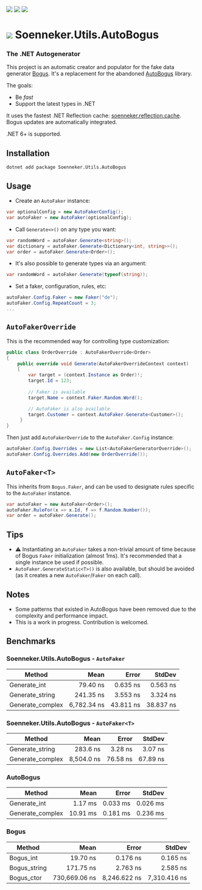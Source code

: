 ﻿[![](https://img.shields.io/nuget/v/soenneker.utils.autobogus.svg?style=for-the-badge)](https://www.nuget.org/packages/soenneker.utils.autobogus/)
[![](https://img.shields.io/github/actions/workflow/status/soenneker/soenneker.utils.autobogus/publish-package.yml?style=for-the-badge)](https://github.com/soenneker/soenneker.utils.autobogus/actions/workflows/publish-package.yml)
[![](https://img.shields.io/nuget/dt/soenneker.utils.autobogus.svg?style=for-the-badge)](https://www.nuget.org/packages/soenneker.utils.autobogus/)

# ![](https://user-images.githubusercontent.com/4441470/224455560-91ed3ee7-f510-4041-a8d2-3fc093025112.png) Soenneker.Utils.AutoBogus
### The .NET Autogenerator 

This project is an automatic creator and populator for the fake data generator [Bogus](https://github.com/bchavez/Bogus). It's a replacement for the abandoned [AutoBogus](https://github.com/nickdodd79/AutoBogus) library.

The goals:
- Be *fast*
- Support the latest types in .NET

It uses the fastest .NET Reflection cache: [soenneker.reflection.cache](https://github.com/soenneker/soenneker.reflection.cache). Bogus updates are automatically integrated.

.NET 6+ is supported.

## Installation

```
dotnet add package Soenneker.Utils.AutoBogus
```

## Usage

- Create an `AutoFaker` instance:
```csharp
var optionalConfig = new AutoFakerConfig();
var autoFaker = new AutoFaker(optionalConfig);
```

- Call `Generate<>()` on any type you want:

```csharp
var randomWord = autoFaker.Generate<string>();
var dictionary = autoFaker.Generate<Dictionary<int, string>>();
var order = autoFaker.Generate<Order>();
```

- It's also possible to generate types via an argument:

```csharp
var randomWord = autoFaker.Generate(typeof(string));
```

- Set a faker, configuration, rules, etc:

```csharp
autoFaker.Config.Faker = new Faker("de");
autoFaker.Config.RepeatCount = 3;
...
```

## `AutoFakerOverride`

This is the recommended way for controlling type customization:

```csharp
public class OrderOverride : AutoFakerOverride<Order>
{
    public override void Generate(AutoFakerOverrideContext context)
    {
        var target = (context.Instance as Order)!;
        target.Id = 123;
        
        // Faker is available
        target.Name = context.Faker.Random.Word();

        // AutoFaker is also available
        target.Customer = context.AutoFaker.Generate<Customer>();
     }
}
```

Then just add `AutoFakerOverride` to the `AutoFaker.Config` instance:

```csharp
autoFaker.Config.Overrides = new List<AutoFakerGeneratorOverride>();
autoFaker.Config.Overrides.Add(new OrderOverride());
```

## `AutoFaker<T>`

This inherits from `Bogus.Faker`, and can be used to designate rules specific to the `AutoFaker` instance.

```csharp
var autoFaker = new AutoFaker<Order>();
autoFaker.RuleFor(x => x.Id, f => f.Random.Number());
var order = autoFaker.Generate();
```

## Tips
- ⚠️ Instantiating an `AutoFaker` takes a non-trivial amount of time because of Bogus `Faker` initialization (almost 1ms). It's recommended that a single instance be used if possible.
- `AutoFaker.GenerateStatic<T>()` is also available, but should be avoided (as it creates a new `AutoFaker`/`Faker` on each call).

## Notes
- Some patterns that existed in AutoBogus have been removed due to the complexity and performance impact.
- This is a work in progress. Contribution is welcomed.

## Benchmarks

### Soenneker.Utils.AutoBogus - `AutoFaker`

| Method           | Mean        | Error     | StdDev    |
|----------------- |------------:|----------:|----------:|
| Generate_int     |    79.40 ns |  0.635 ns |  0.563 ns |
| Generate_string  |   241.35 ns |  3.553 ns |  3.324 ns |
| Generate_complex | 6,782.34 ns | 43.811 ns | 38.837 ns |

### Soenneker.Utils.AutoBogus - `AutoFaker<T>`

| Method           | Mean       | Error    | StdDev   |
|----------------- |-----------:|---------:|---------:|
| Generate_string  |   283.6 ns |  3.28 ns |  3.07 ns |
| Generate_complex | 8,504.0 ns | 76.58 ns | 67.89 ns |

### AutoBogus

| Method           | Mean      | Error    | StdDev   |
|----------------- |----------:|---------:|---------:|
| Generate_int     |   1.17 ms | 0.033 ms | 0.026 ms |
| Generate_complex |  10.91 ms | 0.181 ms | 0.236 ms |

### Bogus

| Method       | Mean          | Error        | StdDev       |
|------------- |--------------:|-------------:|-------------:|
| Bogus_int    |      19.70 ns |     0.176 ns |     0.165 ns |
| Bogus_string |     171.75 ns |     2.763 ns |     2.585 ns |
| Bogus_ctor   | 730,669.06 ns | 8,246.622 ns | 7,310.416 ns |

